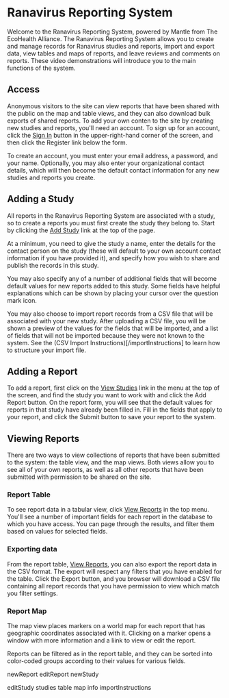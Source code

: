 # Ranavirus Reporting System

Welcome to the Ranavirus Reporting System, powered by Mantle from The EcoHealth Alliance. The Ranavirus Reporting System allows you to create and manage records for Ranavirus studies and reports, import and export data, view tables and maps of reports, and leave reviews and comments on reports. These video demonstrations will introduce you to the main functions of the system.

## Access

Anonymous visitors to the site can view reports that have been shared with the public on the map and table views, and they can also download bulk exports of shared reports. To add your own conten to the site by creating new studies and reports, you'll need an account. To sign up for an account, click the [Sign In](/sign-in) button in the upper-right-hand corner of the screen, and then click the Register link below the form.

To create an account, you must enter your email address, a password, and your name. Optionally, you may also enter your organizational contact details, which will then become the default contact information for any new studies and reports you create.

## Adding a Study

All reports in the Ranavirus Reporting System are associated with a study, so to create a reports you must first create the study they belong to. Start by clicking the [Add Study](/study) link at the top of the page.

At a minimum, you need to give the study a name, enter the details for the contact person on the study (these will default to your own account contact information if you have provided it), and specify how you wish to share and publish the records in this study.

You may also specify any of a number of additional fields that will become default values for new reports added to this study. Some fields have helpful explanations which can be shown by placing your cursor over the question mark icon.

You may also choose to import report records from a CSV file that will be associated with your new study. After uploading a CSV file, you will be shown a preview of the values for the fields that will be imported, and a list of fields that will not be imported because they were not known to the system. See the (CSV Import Instructions)[/importInstructions] to learn how to structure your import file.

## Adding a Report

To add a report, first click on the [View Studies](/studies) link in the menu at the top of the screen, and find the study you want to work with and click the Add Report button. On the report form, you will see that the default values for reports in that study have already been filled in. Fill in the fields that apply to your report, and click the Submit button to save your report to the system.

## Viewing Reports

There are two ways to view collections of reports that have been submitted to the system: the table view, and the map views. Both views allow you to see all of your own reports, as well as all other reports that have been submitted with permission to be shared on the site.

### Report Table

To see report data in a tabular view, click [View Reports](/table) in the top menu. You'll see a number of important fields for each report in the database to which you have access. You can page through the results, and filter them based on values for selected fields.

### Exporting data

From the report table, [View Reports](/table), you can also export the report data in the CSV format. The export will respect any filters that you have enabled for the table. Click the Export button, and you browser will download a CSV file containing all report records that you have permission to view which match you filter settings.

### Report Map

The map view places markers on a world map for each report that has geographic coordinates associated with it. Clicking on a marker opens a window with more information and a liink to view or edit the report.

Reports can be filtered as in the report table, and they can be sorted into color-coded groups according to their values for various fields.










newReport
editReport
newStudy

editStudy
studies
table
map
info
importInstructions
